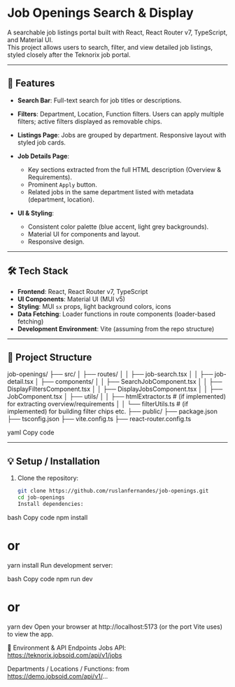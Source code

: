 # Job Openings Search & Display

A searchable job listings portal built with React, React Router v7, TypeScript, and Material UI.  
This project allows users to search, filter, and view detailed job listings, styled closely after the Teknorix job portal.

---

## 🚀 Features

- **Search Bar**: Full-text search for job titles or descriptions.
- **Filters**: Department, Location, Function filters. Users can apply multiple filters; active filters displayed as removable chips.
- **Listings Page**: Jobs are grouped by department. Responsive layout with styled job cards.
- **Job Details Page**:
  - Key sections extracted from the full HTML description (Overview & Requirements).
  - Prominent `Apply` button.
  - Related jobs in the same department listed with metadata (department, location).

- **UI & Styling**:
  - Consistent color palette (blue accent, light grey backgrounds).
  - Material UI for components and layout.
  - Responsive design.

---

## 🛠 Tech Stack

- **Frontend**: React, React Router v7, TypeScript
- **UI Components**: Material UI (MUI v5)
- **Styling**: MUI `sx` props, light background colors, icons
- **Data Fetching**: Loader functions in route components (loader-based fetching)
- **Development Environment**: Vite (assuming from the repo structure)

---

## 📁 Project Structure

job-openings/
├── src/
│ ├── routes/
│ │ ├── job-search.tsx
│ │ ├── job-detail.tsx
│ ├── components/
│ │ ├── SearchJobComponent.tsx
│ │ ├── DisplayFiltersComponent.tsx
│ │ ├── DisplayJobsComponent.tsx
│ │ ├── JobComponent.tsx
│ ├── utils/
│ │ ├── htmlExtractor.ts # (if implemented) for extracting overview/requirements
│ │ └── filterUtils.ts # (if implemented) for building filter chips etc.
├── public/
├── package.json
├── tsconfig.json
├── vite.config.ts
├── react-router.config.ts

yaml
Copy code

---

## 💡 Setup / Installation

1. Clone the repository:

   ```bash
   git clone https://github.com/ruslanfernandes/job-openings.git
   cd job-openings
   Install dependencies:
   ```

bash
Copy code
npm install

# or

yarn install
Run development server:

bash
Copy code
npm run dev

# or

yarn dev
Open your browser at http://localhost:5173 (or the port Vite uses) to view the app.

📌 Environment & API Endpoints
Jobs API: https://teknorix.jobsoid.com/api/v1/jobs

Departments / Locations / Functions: from https://demo.jobsoid.com/api/v1/...
